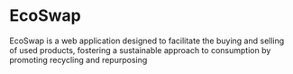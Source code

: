 # EcoSwap
EcoSwap is a web application designed to facilitate the buying and selling of used  products, fostering a sustainable approach to consumption by promoting recycling and  repurposing

